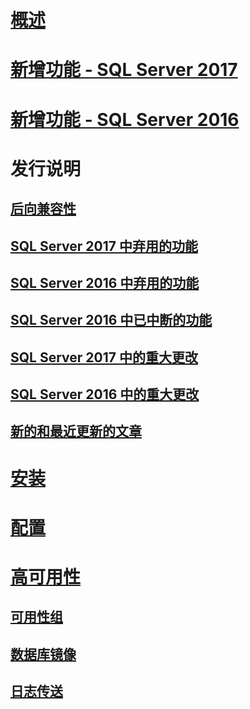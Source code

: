 # [概述](sql-server-database-engine-overview.md) 

# [新增功能 - SQL Server 2017](whats-new-in-sql-server-2017.md)  
# [新增功能 - SQL Server 2016](whats-new-in-sql-server-2016.md) 


# 发行说明
## [后向兼容性](sql-server-database-engine-backward-compatibility.md)
## [SQL Server 2017 中弃用的功能](deprecated-database-engine-features-in-sql-server-2017.md)  
## [SQL Server 2016 中弃用的功能](deprecated-database-engine-features-in-sql-server-2016.md)  
## [SQL Server 2016 中已中断的功能](discontinued-database-engine-functionality-in-sql-server-2016.md)  
## [SQL Server 2017 中的重大更改](breaking-changes-to-database-engine-features-in-sql-server-2017.md)  
## [SQL Server 2016 中的重大更改](breaking-changes-to-database-engine-features-in-sql-server-2016.md)  
## [新的和最近更新的文章](new-updated-database-engine.md)

# [安装](../database-engine/install-windows/installation-for-sql-server-2016.md)
# [配置](../database-engine/configure-windows/configure-database-engine-instances-sql-server.md)
# [高可用性](sql-server-business-continuity-dr.md)
## [可用性组](../database-engine/availability-groups/windows/overview-of-always-on-availability-groups-sql-server.md)
## [数据库镜像](../database-engine/database-mirroring/the-database-mirroring-endpoint-sql-server.md)
## [日志传送](../database-engine/log-shipping/about-log-shipping-sql-server.md)
